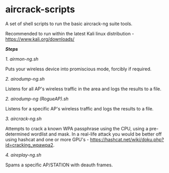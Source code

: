 # aircrack-scripts

A set of shell scripts to run the basic aircrack-ng suite tools.

Recommended to run within the latest Kali linux distribution - https://www.kali.org/downloads/

***Steps***

*1. airmon-ng.sh*

Puts your wireless device into promiscious mode, forcibly if required.

*2. airodump-ng.sh*

Listens for all AP's wireless traffic in the area and logs the results to a file.

*2. airodump-ng (RogueAP).sh*

Listens for a specific AP's wireless traffic and logs the results to a file.

*3. aircrack-ng.sh*

Attempts to crack a known WPA passphrase using the CPU, using a pre-determined wordlist and mask.
In a real-life attack you would be better off using hashcat and one or more GPU's - https://hashcat.net/wiki/doku.php?id=cracking_wpawpa2. 

*4. aireplay-ng.sh*

Spams a specific AP/STATION with deauth frames.
